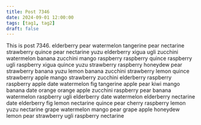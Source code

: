 ```yaml
---
title: Post 7346
date: 2024-09-01 12:00:00
tags: [tag1, tag2]
draft: false
---
```

This is post 7346.
elderberry
pear
watermelon
tangerine
pear
nectarine
strawberry
quince
pear
nectarine
yuzu
elderberry
xigua
ugli
zucchini
watermelon
banana
zucchini
mango
raspberry
raspberry
quince
raspberry
ugli
raspberry
xigua
quince
yuzu
strawberry
raspberry
honeydew
pear
strawberry
banana
yuzu
lemon
banana
zucchini
strawberry
lemon
quince
strawberry
apple
mango
strawberry
zucchini
elderberry
raspberry
raspberry
apple
date
watermelon
fig
tangerine
apple
pear
kiwi
mango
banana
date
orange
orange
apple
zucchini
raspberry
pear
banana
watermelon
raspberry
ugli
elderberry
date
watermelon
elderberry
nectarine
date
elderberry
fig
lemon
nectarine
quince
pear
cherry
raspberry
lemon
yuzu
nectarine
grape
watermelon
mango
pear
grape
apple
honeydew
lemon
pear
strawberry
ugli
raspberry
nectarine

